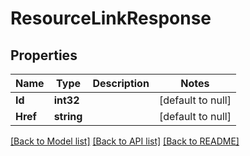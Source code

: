 # ResourceLinkResponse

## Properties
Name | Type | Description | Notes
------------ | ------------- | ------------- | -------------
**Id** | **int32** |  | [default to null]
**Href** | **string** |  | [default to null]

[[Back to Model list]](../README.md#documentation-for-models) [[Back to API list]](../README.md#documentation-for-api-endpoints) [[Back to README]](../README.md)


